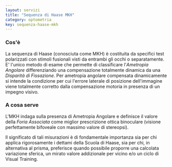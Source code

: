 ```yaml
---
layout: servizi
title: "Sequenza di Haase MKH"
category: optometria
key: sequenza-haase-mkh
---
```


### Cos'è

La sequenza di Haase (conosciuta come MKH) è costituita da specifici test polarizzati con stimoli fusionali visti da entrambi gli occhi o separatamente. E' l'unico metodo di esame che permette di classificare l'<span rel="tooltip" data-title="L'Ametropia Angolare rappresenta uno stato della normale visione binoculare (associata alla fusione e non dissociata ad esempio dai prismi) nella quale la posizione di vergenza non coincide con la posizione di ortoforia, pur essendoci visione singola.">_Ametropia Angolare_</span> differenziando una compensazione totalmente dinamica da una <span rel="tooltip" data-title="Per Disparità di Fissazione si intende lo stato della visione binoculare singola il cui punto di fissazione viene riprodotto con una disparità retinica all'interno della relativa area di Panum. Questo significa che il centro di fusione non è più la fovea, pur essendo sempre all'interno dell'area di Panum.">_Disparità di Fissazione_</span>. Per ametropia angolare compensata dinamicamente si intende la condizione per cui l'errore laterale di posizione dell'immagine viene totalmente corretto dalla compensazione motoria in presenza di un impegno visivo.

### A cosa serve

L'MKH indaga sulla presenza di Ametropia Angolare e definisce il valore della <span rel="tooltip" data-title="La Foria Associata è il valore prismatico che rileviamo (e il suo valore può differire dal valore dell'angolo di DF tradotto in dp) in quanto offre alla componente sensoriale i prismi compensano parte della componente motoria.">_Foria Associata_</span> come miglior prescrizione ottica binoculare (visione perfettamente bifoveale con massimo valore di stereopsi).

Il significato di tali misurazioni è di fondamentale importanza sia per chi applica rigorosamente i dettami della Scuola di Haase, sia per chi, in alternativa al prisma, preferisce quando possibile proporre una calcolata variazione sferica, un mirato valore addizionale per vicino e/o un ciclo di Visual Training.